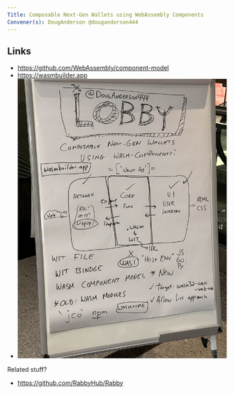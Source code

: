 ```yaml
---
Title: Composable Next-Gen Wallets using WebAssembly Components
Convener(s): DougAnderson @douganderson444
---
```


## Links

- https://github.com/WebAssembly/component-model
- https://wasmbuilder.app
- ![IMG_4566](images/rkVV-ZBVT.jpg)

Related stuff?
 - https://github.com/RabbyHub/Rabby
